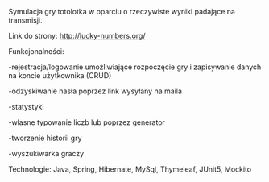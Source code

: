Symulacja gry totolotka w oparciu o rzeczywiste wyniki padające na transmisji.

Link do strony: http://lucky-numbers.org/

Funkcjonalności:

-rejestracja/logowanie umożliwiające rozpoczęcie gry i zapisywanie danych na koncie użytkownika (CRUD)

-odzyskiwanie hasła poprzez link wysyłany na maila

-statystyki

-własne typowanie liczb lub poprzez generator

-tworzenie historii gry

-wyszukiwarka graczy

Technologie: Java, Spring, Hibernate, MySql, Thymeleaf, JUnit5, Mockito
